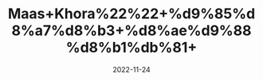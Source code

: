 ---
title: 'Maas+Khora%22%22+%d9%85%d8%a7%d8%b3+%d8%ae%d9%88%d8%b1%db%81+'
date: '2022-11-24' 
metatag: '' 
inventory: '0' 
draft: false 
# meta description 
shortDescripton: ''
description: 'Herbs+%d8%ac%da%91%db%8c+%d8%a8%d9%88%d9%b9%db%8c'
longdescription: ''
tags: ''
brand: ''
subCategory: ''
unit: '10 gm-Pk'
sellCount: '0'
featured: False
# product Price
price: '100.0'
# Product Short Description
shortDescription: ''
productID: '0949FAD0-374A-ED11-996A-005056B3A416'
type: 'products'
category: 'Herbs+%d8%ac%da%91%db%8c+%d8%a8%d9%88%d9%b9%db%8c' 
thumnailproduct: 'https://eraconnect.blob.core.windows.net/product-images/aminsaddiquidawakhana/80c09128-552a-4eb2-be26-e5cc37474c60.webp' 
images:
  - image: 'https://eraconnect.blob.core.windows.net/product-images/aminsaddiquidawakhana/80c09128-552a-4eb2-be26-e5cc37474c60.webp'  
Variants:
---